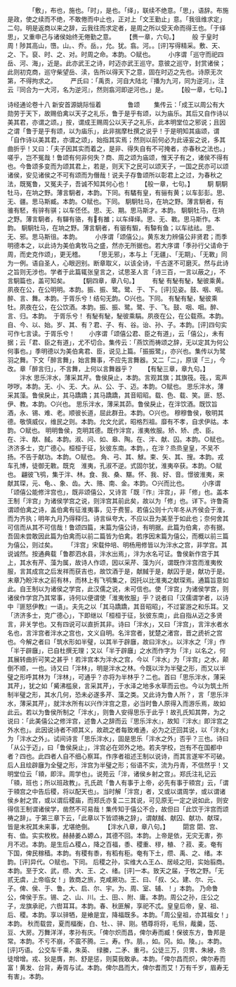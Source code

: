 <!-- { "loadSidebar": true } -->
　　　　「敷」，布也，施也。「时」，是也。「绎」，联续不绝意。「思」，语辞。布施是政，使之续而不绝，不敢倦而中止也，正对上「文王勤止」意。「我徂维求定」二句。明是返商以来之辞，云我往而求定者，是周之所以受天命而得王也。「于绎思」，又重申己与诸侯始终无倦勤之意。
　　【赉一章，六句。】
　　般
于皇时周！陟其高山，嶞。山。、乔。岳。，允。犹。翕。河。。[评]写得精采。敷、天、之、下。裒、时、之、对。时周之命。本韵。○赋也。
　　小序谓「巡守而祀四岳、河、海」，近是。此亦武王之诗，时迈亦武王巡守。意彼之巡守，封赏诸侯；此则初克商，巡守柴望岳、渎，告所以得天下之意，固在时迈之先也。诗原无次第，不得拘求之。
　　严氏曰：「禹贡，河自大陆北『播为九河，同为逆河』，注云『同合为一大河，名为逆河』，然则翕河即逆河也。」是。
　　【般一章，七句。】

诗经通论卷十八
新安首源姚际恒着
　　　　鲁颂
　　集传云：「成王以周公有大勋劳于天下，故赐伯禽以天子之礼乐，鲁于是乎有颂，以为庙乐。其后又自作诗以美其君，亦谓之颂。」按，谓成王赐周公以天子之礼乐，此本明堂位之邪说；且因之谓「鲁于是乎有颂，以为庙乐」，此非揣摩杜撰之说乎！于是明知其庙颂，谓「自作诗以美其君，亦谓之颂」，始指其实焉；然则以前何必为此诬妄之说，多其曲折乎！又曰：「夫子因其实而着之，是非、得失自有不可掩者，亦春秋之法也。」嗟乎，岂不冤哉！鲁颂有何非何失？商、周之颂为庙颂，惟天子有之，诸侯不得有也。今鲁颂多变而为颂其君上，若是，则天下之民可以颂天子，一国之民亦可以颂诸侯，安见诸侯之不可有颂而为僭哉！说夫子存鲁颂所以彰君上之过，为春秋之法，既冤鲁，又冤夫子，吾诚不知其何心也！
　　【般一章，七句。】
　　駉
駉駉牡马，在垧之野。薄言駉者，本韵。下同。有驈有皇，有骊有黄；以车彭彭。思、无、疆。思马斯臧。本韵。○赋也。下同。
駉駉牡马，在垧之野。薄言駉者，有骓有駓，有骍有骐；以车伾伾。思、无、期。思马斯才。本韵。
駉駉牡马，在垧之野。薄言駉者，有驒有骆，有有雒；以车绎绎。思、无、斁。思马斯作。本韵。
駉駉牡马，在垧之野。薄言駉者，有骃有騢，有驔有鱼；以车祛祛。思、无、邪。思马斯徂。本韵。
　　小序谓「颂僖公」。黄东发力辨僖公非贤君；而季明德本之，以此诗为美伯禽牧马之盛，然亦无所据也。若大序谓「季孙行父请命于周，而史克作颂」，更无稽。
　　「思无邪」，本与上「无疆」、「无期」、「无斁」同为一例。语自圣人，心眼迥别。断章取义，以该全诗，千古遂不可磨灭。然与此诗之旨则无涉也。学者于此篇辄张皇言之，试思圣人言「诗三百，一言以蔽之」，不言駉篇也，盖可知矣。
　　【駉四章，章八句。】
　　有駜
有駜有駜，駜彼乘黄。夙夜在公，在公明明。本韵。振、振、鹭。鹭、于、下。[评]见姿。鼓、咽、咽。醉、言、舞。本韵。于胥乐兮！结句无韵。○兴也。下同。
有駜有駜，駜彼乘牡。夙夜在公，在公饮酒。本韵。振、振、鹭。鹭、于、飞。鼓、咽、咽。醉、言、归。本韵。　于胥乐兮！
有駜有駜，駜彼乘駽。夙夜在公，在公载燕。本韵。自、今、以、始。岁、其、有？君、子、有、谷。诒、孙、子。本韵。[评]四句实可作七言读。于胥乐兮！
　　小序谓「颂僖公君、臣之有道」，云「僖公」，未有据；云「君、臣之有道」，尤不切合。集传云：「燕饮而祷颂之辞，无以定其为何公何事也。」季明德以为美伯禽君、臣，说见上篇。「振振鹭」，亦兴也。集传以为鹭羽之舞。下文「醉言舞」，始言舞事，不应先言舞器。又二「二」，原误「三」，今改。章「醉言归」，不言舞，上何以言舞器乎？
　　【有駜三章，章九句。】
　　泮水
思乐泮水，薄采其芹。鲁侯戾止，本韵。言观其旗；其旗筏。筏。，鸾声哕哕。本韵。无、小、无、大。从、公、于、迈。本韵。○赋也。
思乐泮水，薄采其藻。鲁侯戾止，其马蹻蹻；其马蹻蹻，其音昭昭。载、色、载、笑。匪、怒、伊、教。本韵。○兴也。
思乐泮水，薄采其茆。鲁侯戾止，在泮饮酒。既饮旨酒，永、锡、难、老。顺彼长道，屈此群丑。本韵。○兴也。
穆穆鲁侯，敬明其德。敬慎威仪，维民之则。本韵。允文允武，昭格烈祖。靡有不孝，自求伊祜。本韵。○赋也。
明明鲁侯，克明其德。既作泮宫，淮夷攸服。矫、矫、虎、臣。在、泮、献、馘。本韵。淑、问、如、皋、陶。在、泮、献、囚。本韵。○赋也。
济济多士，克广德心。桓桓于征，狄彼东南。本韵。，在泮？烝烝皇皇，不吴不扬。不告于献功。本韵。○赋也。
角、弓、其、觩。束、矢、其、搜。本韵。戎车孔博，徒御无斁。既克　淮夷，孔淑不逆。式固尔犹，淮夷卒获。本韵。○赋也。
翩彼飞鸮，集于泮、林。食、我、桑、黮。怀、我、好、音。憬彼淮夷，来献其琛，元、龟、、象、齿。大、赂、南、金。本韵。○兴而比也。
　　小序谓「颂僖公能修泮宫也」，既非颂僖公，又诗言「既『作』泮宫」，非「修」也。盖本王制「泮宫」为诸侯学宫之说，则泮宫其前此矣，故以为「修」也。详下。许鲁斋谓颂伯禽之诗，盖伯禽有征淮夷事，见于费誓。若僖公则十六年冬从齐侯会于淮，而为齐执；明年九月乃得释归。诗言纵夸大，不应以丑为美至于如此也；奈何舍其可信而从其不可信哉！鲁颂四篇，末篇为僖公诗，有明据。此篇为伯禽，亦有据。吾固未尝敢因此篇为伯禽而以前二篇皆为伯禽。若序因末篇为僖公，而概以前三篇为僖公，则过矣。
　　「泮宫」宋载仲培、明杨用修皆以为泮水之宫，非学宫。其说诚然。按通典载「鲁郡泗水县，泮水出焉」，泮为水名可证。鲁侯新作宫于其上，其水有芹、藻为属，故诗人作颂，因以采芹、藻为兴，谓既作泮宫而淮夷攸服，言其成宫之后发祥而获吉也，故饮酒于是，献馘于是，献囚于是，献功于是。末章乃盼泮水之前有林，而林上有飞鸮集之，因托以比淮夷之献琛焉。通篇旨意如此。自王制以为诸侯之学宫，此汉儒之说，未可信也。使「泮宫」为诸侯学宫，则诸侯作学宫乃其常事，诗何以便谓使「淮夷攸服」乎？说者曰「汉儒谓学者，以诗中『匪怒伊教』一语」。夫先之以「其马蹻蹻，其音昭昭」，不过宴游之和乐耳。又「济济多士，克广德心」，下即继以「桓桓于征，狄彼东南」，此自指从迈之多贤言，非关学也。又有四说可以直折其非。诗曰「泮水」，又曰「泮宫」，言泮水者水名也，言泮宫者泮水之宫也，文义自明。名泮宫者，犹楚之渚宫，晋之虒祈之宫也。今解之者曰「筑水形如半璧，以其半于辟廱，故曰泮水」。以泮水之「泮」作「半于辟廱」，已自杜撰无理；又以「半于辟廱」之水而作字为「泮」以名之，何其展转曲折可笑之甚乎！若泮宫本为泮水之宫，今以「泮水」为「泮宫」之水，颠倒不顺，一也。诗又曰「泮林」，明是泮水之林。今既以泮为半璧之形，而又以半璧之形呼其林为「泮林」，可通乎？亦将为半林乎？二也。首曰「思乐泮水，薄采其芹」，犹之如「觱沸槛泉，言采其芹」，于水泽之地多水草而云也。今以为筑土所制半璧之形，其水几何，恐未必遂多芹、藻之类。又此诗为鲁人所？，言「思乐泮水，薄采其芹」，就泮水所有以兴作泮宫之意，必当时鲁人原得入而游乐焉，故如此云。若以为鲁侯所制之「泮水」，则鲁人安得思乐于此乎！故孔氏知其弊，为之说曰：「此美僖公之修泮宫，述鲁人之辞而云『思乐泮水』，故知『泮水』即泮宫之外水也」。此因说诗者不顺其义，故疏之者每致难通，必为之迂回其说，以「泮水」为「泮水之外」。试间诗言「思乐泮水」，固是思乐「泮水之外」否乎？三也。诗曰「从公于迈」，曰「鲁侯戾止」，泮宫必在郊外之地。若夫学校，岂有不在国都中者？四也。此四者人自不细心察耳。作序者祖述王制以说诗，而其言遂牢不可破。后人且绘辟廱为全璧之形，泮宫为半璧之形；俗语不实，流为丹青，不信然乎！又明堂位云「頖，即泮。周学也」。说苑云「泮，诸侯乡射之宫」。郑氏注礼记云「頖，班也；所以班政教」。孔氏疏「鲁人有事于上帝，必先有事于頖宫」云，「谓于頖宫之中告后稷，将以配天也」。当时解「泮宫」者，又或以谓周学，或以谓诸侯乡射之宫，或以谓后稷庙，而郑氏亦复二三其说，可见原无一定之说如此，则安得信王制谓诸侯学，凿然不可易哉！集传知于僖公不合，故但曰「此饮于泮宫而颂祷之辞」。于第三章下云，「此章以下皆颂祷之辞」，谓献馘、献囚、献功、献琛，皆是末祝其未来事，尤堪绝倒。
　　【泮水八章，章八句。】
　　閟宫
閟、宫、有、侐。实实枚枚。赫赫姜△嫄△，其德不回。本韵。上帝是依，无灾无害，弥月不迟。本韵。是生后△稷△，降之百福，黍、稷重、穋，稙、？菽、麦。奄有下国，俾民稼穑。本韵。有稷有黍，有稻有秬。奄有下土，缵、禹、之、绪。本韵。[评]异代。○赋也。下同。
后稷之孙，实维大△王△、居岐之阳，实始翦商。本韵。至于文、武，缵、大、王、之、绪。[评]一本。致天之届，于牧之野。「无贰无虞，上帝临女！」敦商之旅，克咸厥功。王、曰、「叔、父。建、尔、元、子。俾、侯、于、鲁。大、启、尔、宇。为、周、室、辅、！」本韵。
乃命鲁公，俾侯于东。锡、之、山、川。土、田、、附、庸。本韵。周公之孙，庄公之子，龙旗承祀，六辔耳耳。本韵。春、秋匪解，享祀不忒。皇皇后帝，皇、祖、后、稷。本韵。享以骍牺，是飨是宜，降福既多。本韵。「周公皇祖，亦其福女！」本韵。
秋而载尝，夏而楅衡，白、牡、、骍、刚。牺尊将将，毛炰，胾羹，笾、豆、大房。万舞洋洋，孝孙有庆。「俾尔炽而昌，俾尔寿而臧！保彼东方，鲁邦是常。本韵。不亏不崩，不震不腾。三。寿。作。朋。，如。冈。如。陵。」。本韵。[评]巧语。
公交车千乘，朱英、　绿縢，二矛、重弓。公徒三万，贝冑、朱綅，烝徒增增。戎、狄是膺，荆、舒是惩，则莫我敢承。本韵。「俾尔昌而炽，俾尔寿而富！黄发、台背，寿胥与试。本韵。俾尔昌而大，俾尔耆而艾！万有千岁，眉寿无有害」。本韵。
